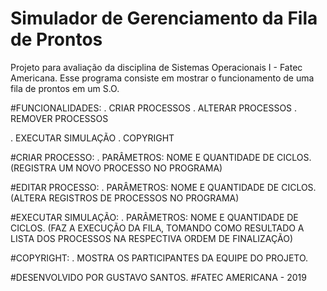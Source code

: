 # Simulador de Gerenciamento da Fila de Prontos

Projeto para avaliação da disciplina de Sistemas Operacionais I -  Fatec Americana.
Esse programa consiste em mostrar o funcionamento de uma fila de prontos em um S.O.

#FUNCIONALIDADES:
. CRIAR PROCESSOS
. ALTERAR PROCESSOS
. REMOVER PROCESSOS

. EXECUTAR SIMULAÇÃO
. COPYRIGHT

#CRIAR PROCESSO:
. PARÂMETROS: NOME E QUANTIDADE DE CICLOS.
(REGISTRA UM NOVO PROCESSO NO PROGRAMA)

#EDITAR PROCESSO:
. PARÂMETROS: NOME E QUANTIDADE DE CICLOS.
(ALTERA REGISTROS DE PROCESSOS NO PROGRAMA)

#EXECUTAR SIMULAÇÃO:
. PARÂMETROS: NOME E QUANTIDADE DE CICLOS.
(FAZ A EXECUÇÃO DA FILA, TOMANDO COMO RESULTADO A LISTA DOS PROCESSOS NA RESPECTIVA ORDEM DE FINALIZAÇÃO)

#COPYRIGHT:
. MOSTRA OS PARTICIPANTES DA EQUIPE DO PROJETO.




#DESENVOLVIDO POR GUSTAVO SANTOS.
#FATEC AMERICANA - 2019


